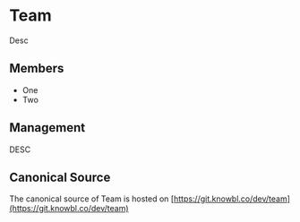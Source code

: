 # Team

Desc

## Members

- One
- Two

## Management

DESC

## Canonical Source

The canonical source of Team is hosted on [https://git.knowbl.co/dev/team](https://git.knowbl.co/dev/team)